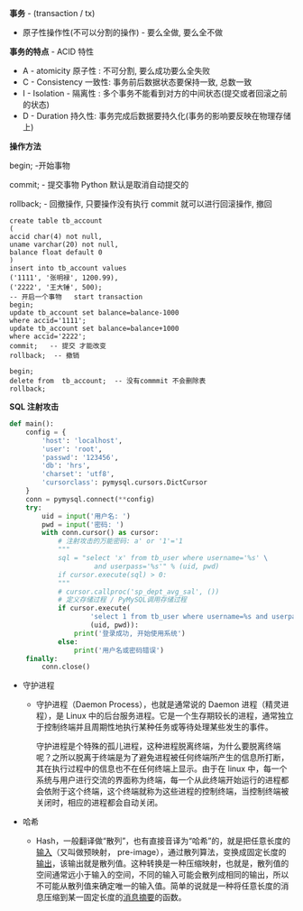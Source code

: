 

**事务**  -  (transaction / tx)

- 原子性操作性(不可以分割的操作) - 要么全做, 要么全不做

**事务的特点**  -  ACID 特性

- A - atomicity  原子性 : 不可分割, 要么成功要么全失败
- C - Consistency  一致性:  事务前后数据状态要保持一致, 总数一致
- I - Isolation -  隔离性 : 多个事务不能看到对方的中间状态(提交或者回滚之前的状态)
- D - Duration 持久性: 事务完成后数据要持久化(事务的影响要反映在物理存储上)



**操作方法**

begin; -开始事物

commit; - 提交事物   Python 默认是取消自动提交的

rollback; - 回撤操作, 只要操作没有执行 commit 就可以进行回滚操作, 撤回

```mysql
create table tb_account
(
accid char(4) not null,
uname varchar(20) not null,
balance float default 0
)
insert into tb_account values
('1111', '张明禄', 1200.99),
('2222', '王大锤', 500);
-- 开启一个事物   start transaction
begin;
update tb_account set balance=balance-1000 
where accid='1111';
update tb_account set balance=balance+1000 
where accid='2222';
commit;   -- 提交 才能改变
rollback;  -- 撤销

begin;
delete from  tb_account;  -- 没有commmit 不会删除表
rollback;
```



**SQL 注射攻击**

```python
def main():
    config = {
        'host': 'localhost',
        'user': 'root',
        'passwd': '123456',
        'db': 'hrs',
        'charset': 'utf8',
        'cursorclass': pymysql.cursors.DictCursor
    }
    conn = pymysql.connect(**config)
    try:
        uid = input('用户名: ')
        pwd = input('密码: ')
        with conn.cursor() as cursor:
            # 注射攻击的万能密码: a' or '1'='1
            """
            sql = "select 'x' from tb_user where username='%s' \
                     and userpass='%s'" % (uid, pwd)
            if cursor.execute(sql) > 0:
            """
            # cursor.callproc('sp_dept_avg_sal', ())
            # 定义存储过程 / PyMySQL调用存储过程
            if cursor.execute(
                    'select 1 from tb_user where username=%s and userpass=%s',
                    (uid, pwd)):
                print('登录成功, 开始使用系统')
            else:
                print('用户名或密码错误')
    finally:
        conn.close()
```

- 守护进程

  - 守护进程（Daemon Process），也就是通常说的 Daemon 进程（精灵进程），是 Linux 中的后台服务进程。它是一个生存期较长的进程，通常独立于控制终端并且周期性地执行某种任务或等待处理某些发生的事件。

    守护进程是个特殊的孤儿进程，这种进程脱离终端，为什么要脱离终端呢？之所以脱离于终端是为了避免进程被任何终端所产生的信息所打断，其在执行过程中的信息也不在任何终端上显示。由于在 linux 中，每一个系统与用户进行交流的界面称为终端，每一个从此终端开始运行的进程都会依附于这个终端，这个终端就称为这些进程的控制终端，当控制终端被关闭时，相应的进程都会自动关闭。

- 哈希

  - Hash，一般翻译做“散列”，也有直接音译为“哈希”的，就是把任意长度的[输入](https://baike.baidu.com/item/%E8%BE%93%E5%85%A5/5481954)（又叫做预映射， pre-image），通过散列算法，变换成固定长度的[输出](https://baike.baidu.com/item/%E8%BE%93%E5%87%BA)，该输出就是散列值。这种转换是一种压缩映射，也就是，散列值的空间通常远小于输入的空间，不同的输入可能会散列成相同的输出，所以不可能从散列值来确定唯一的输入值。简单的说就是一种将任意长度的消息压缩到某一固定长度的[消息摘要](https://baike.baidu.com/item/%E6%B6%88%E6%81%AF%E6%91%98%E8%A6%81)的函数。